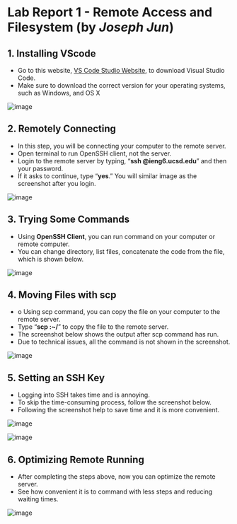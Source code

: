 # Lab Report 1 - Remote Access and Filesystem (by _Joseph Jun_)

## 1. Installing VScode

* Go to this website, [VS Code Studio Website](URL 'https://code.visualstudio.com/'), to download Visual Studio Code. 
* Make sure to download the correct version for your operating systems, such as Windows, and OS X

![image](https://user-images.githubusercontent.com/54129361/193386141-04868c3d-c993-4b45-b4b0-5d51344782ef.png)

## 2. Remotely Connecting
* In this step, you will be connecting your computer to the remote server. 
* Open terminal to run OpenSSH client, not the server. 
* Login to the remote server by typing, “**ssh <ucsd username>@ieng6.ucsd.edu**” and then your password. 
* If it asks to continue, type “**yes**.” You will similar image as the screenshot after you login.

![image](https://user-images.githubusercontent.com/54129361/193386145-b7a72951-a6a4-409d-8b27-910f47a3cbbe.png)

## 3. Trying Some Commands
* Using **OpenSSH Client**, you can run command on your computer or remote computer. 
* You can change directory, list files, concatenate the code from the file, which is shown below.

![image](https://user-images.githubusercontent.com/54129361/193386238-301de2e5-bee6-40cd-9289-1c928497fda0.png)

## 4. Moving Files with scp
* o	Using scp command, you can copy the file on your computer to the remote server. 
* Type “**scp <filename> <user email>:~/**” to copy the file to the remote server. 
* The screenshot below shows the output after scp command has run.
* Due to technical issues, all the command is not shown in the screenshot.

![image](https://user-images.githubusercontent.com/54129361/193386340-1e8f566b-0b3e-41a4-9c25-cdb0ddbf617e.png)
  
## 5. Setting an SSH Key
* Logging into SSH takes time and is annoying. 
* To skip the time-consuming process, follow the screenshot below. 
* Following the screenshot help to save time and it is more convenient.

![image](https://user-images.githubusercontent.com/54129361/193386346-57826899-afe0-4bbd-be31-e857e3f22ed0.png)

![image](https://user-images.githubusercontent.com/54129361/193386347-5d84a24f-8d04-45e3-b485-7607d6f43f22.png)

## 6. Optimizing Remote Running
* After completing the steps above, now you can optimize the remote server. 
* See how convenient it is to command with less steps and reducing waiting times.

![image](https://user-images.githubusercontent.com/54129361/193386350-25c658f4-e8e1-4552-9d31-7b93d9f1e4af.png)
